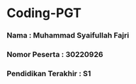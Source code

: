 # Coding-PGT
### Nama : Muhammad Syaifullah Fajri
### Nomor Peserta : 30220926
### Pendidikan Terakhir : S1
